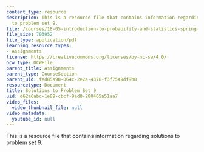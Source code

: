```yaml
---
content_type: resource
description: This is a resource file that contains information regarding solutions
  to problem set 9.
file: /courses/18-05-introduction-to-probability-and-statistics-spring-2014/d62a6abc1e89cbcf9ad8280465a51aa7_MIT18_05S14_ps9_solutions.pdf
file_size: 703952
file_type: application/pdf
learning_resource_types:
- Assignments
license: https://creativecommons.org/licenses/by-nc-sa/4.0/
ocw_type: OCWFile
parent_title: Assignments
parent_type: CourseSection
parent_uid: fed85a98-064c-2e2a-4378-f3f7549df9b8
resourcetype: Document
title: Solutions to Problem Set 9
uid: d62a6abc-1e89-cbcf-9ad8-280465a51aa7
video_files:
  video_thumbnail_file: null
video_metadata:
  youtube_id: null
---
```

This is a resource file that contains information regarding solutions to problem set 9.